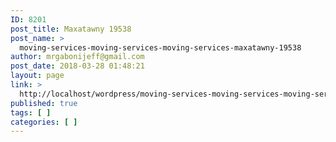```yaml
---
ID: 8201
post_title: Maxatawny 19538
post_name: >
  moving-services-moving-services-moving-services-maxatawny-19538
author: mrgabonijeff@gmail.com
post_date: 2018-03-28 01:48:21
layout: page
link: >
  http://localhost/wordpress/moving-services-moving-services-moving-services-maxatawny-19538/
published: true
tags: [ ]
categories: [ ]
---
```

